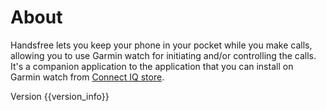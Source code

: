 # About

Handsfree lets you keep your phone in your pocket while you make calls, allowing you to use Garmin watch for initiating and/or controlling the calls. It's a companion application to the application that you can install on Garmin watch from [Connect IQ store](https://apps.garmin.com/apps/a3d8da80-e013-41f9-aca4-f66bb38fad3f).

Version {{version_info}}

